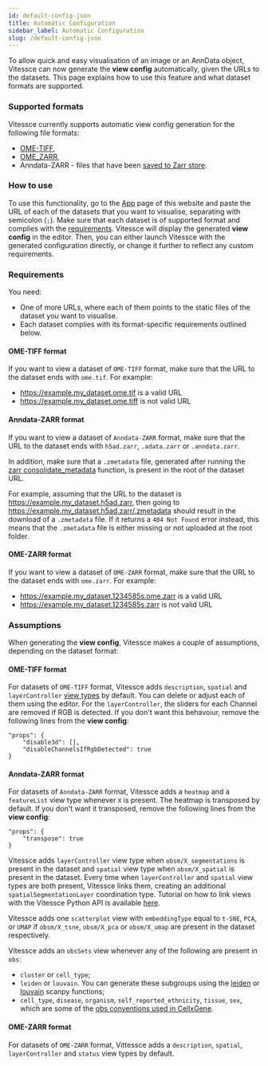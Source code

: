 ```yaml
---
id: default-config-json
title: Automatic Configuration
sidebar_label: Automatic Configuration
slug: /default-config-json
---
```


To allow quick and easy visualisation of an image or an AnnData object, Vitessce can now generate the __view config__ automatically, given the URLs to the datasets. This page explains how to use this feature and what dataset formats are supported.


### Supported formats

Vitessce currently supports automatic view config generation for the following file formats:

- [OME-TIFF](https://docs.openmicroscopy.org/ome-model/6.2.0/ome-tiff/specification.html), 
- [OME_ZARR](https://ngff.openmicroscopy.org/latest/#on-disk),
- Anndata-ZARR - files that have been [saved to Zarr store](https://vitessce.github.io/vitessce-python/notebooks/widget_brain.html#3.2-Save-the-Data-to-Zarr-store).


### How to use

To use this functionality, go to the [App](/#?edit=true) page of this website and paste the URL of each of the datasets that you want to visualise, separating with semicolon (`;`). Make sure that each dataset is of supported format and complies with the [requirements](/docs/default-config-json/#requirements). Vitessce will display the generated __view config__ in the editor. Then, you can either launch Vitessce with the generated configuration directly, or change it further to reflect any custom requirements.


### Requirements

You need:
- One of more URLs, where each of them points to the static files of the dataset you want to visualise.
- Each dataset complies with its format-specific requirements outlined below.

#### OME-TIFF format

If you want to view a dataset of `OME-TIFF` format, make sure that the URL to the dataset ends with `ome.tif`. For example:
- https://example.my_dataset.ome.tif is a valid URL
- https://example.my_dataset.ome.tiff is not valid URL

#### Anndata-ZARR format

If you want to view a dataset of `Anndata-ZARR` format, make sure that the URL to the dataset ends with `h5ad.zarr`, `.adata.zarr` or `.anndata.zarr`.

In addition, make sure that a `.zmetadata` file, generated after running the [zarr consolidate_metadata](https://zarr.readthedocs.io/en/stable/api/convenience.html#zarr.convenience.consolidate_metadata) function, is present in the root of the dataset URL. 

For example, assuming that the URL to the dataset is https://example.my_dataset.h5ad.zarr, then going to https://example.my_dataset.h5ad.zarr/.zmetadata should result in the download of a `.zmetadata` file. If it returns a `404 Not Found` error instead, this means that the `.zmetadata` file is either missing or not uploaded at the root folder.

#### OME-ZARR format

If you want to view a dataset of `OME-ZARR` format, make sure that the URL to the dataset ends with `ome.zarr`. For example:
- https://example.my_dataset.1234585s.ome.zarr is a valid URL
- https://example.my_dataset.1234585s.zarr is not valid URL


### Assumptions

When generating the __view config__, Vitessce makes a couple of assumptions, depending on the dataset format:

#### OME-TIFF format

For datasets of `OME-TIFF` format, Vitessce adds `description`, `spatial` and `layerController` [view types](/docs/components/) by default. You can delete or adjust each of them using the editor. For the `layerController`, the sliders for each Channel are removed if RGB is detected. If you don't want this behavoiur, remove the following lines from the __view config__:

```
"props": {
    "disable3d": [],
    "disableChannelsIfRgbDetected": true
}
```

#### Anndata-ZARR format

For datasets of `Anndata-ZARR` format, Vitessce adds a `heatmap` and a `featureList` view type whenever `X` is present. The heatmap is transposed by default. If you don't want it transposed, remove the following lines from the __view config__:

```
"props": {
    "transpose": true
}
```

Vitessce adds `layerController` view type when `obsm/X_segmentations` is present in the dataset and `spatial` view type when `obsm/X_spatial` is present in the dataset. Every time when `layerController` and `spatial` view types are both present, Vitessce links them, creating an additional `spatialSegmentationLayer` coordination type. Tutorial on how to link views with the Vitessce Python API is available [here](https://github.com/vitessce/vitessce-python-tutorial/blob/main/examples/example_transcriptomics_obs_segmentations_polygon.ipynb).

Vitessce adds one `scatterplot` view with `embeddingType` equal to `t-SNE`, `PCA`, or `UMAP` if `obsm/X_tsne`, `obsm/X_pca` or `obsm/X_umap` are present in the dataset respectively. 

Vitessce adds an `obsSets` view whenever any of the following are present in `obs`:
- `cluster` or `cell_type`;
- `leiden` or `louvain`. You can generate these subgroups using the [leiden](https://scanpy.readthedocs.io/en/stable/generated/scanpy.tl.leiden.html) or [louvain](https://scanpy.readthedocs.io/en/stable/generated/scanpy.tl.louvain.html) scanpy functions;
- `cell_type`, `disease`, `organism`, `self_reported_ethnicity`, `tissue`, `sex`, which are some of the [obs conventions used in CellxGene](https://github.com/chanzuckerberg/single-cell-curation/blob/main/schema/3.0.0/schema.md#obs-cell-metadata).


#### OME-ZARR format

For datasets of `OME-ZARR` format, Vittessce adds a `description`, `spatial`, `layerController` and `status` view types by default.
